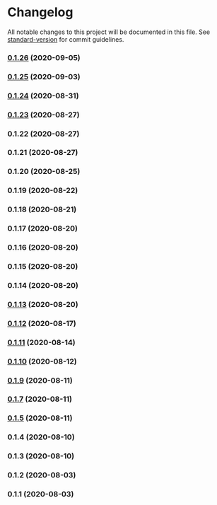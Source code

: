 # Changelog

All notable changes to this project will be documented in this file. See [standard-version](https://github.com/conventional-changelog/standard-version) for commit guidelines.

### [0.1.26](https://github.com/markusl/cdk-ecr-image-scan-handler/compare/v0.1.25...v0.1.26) (2020-09-05)

### [0.1.25](https://github.com/markusl/cdk-ecr-image-scan-handler/compare/v0.1.24...v0.1.25) (2020-09-03)

### [0.1.24](https://github.com/markusl/cdk-ecr-image-scan-handler/compare/v0.1.23...v0.1.24) (2020-08-31)

### [0.1.23](https://github.com/markusl/cdk-ecr-image-scan-handler/compare/v0.1.21...v0.1.23) (2020-08-27)

### 0.1.22 (2020-08-27)

### 0.1.21 (2020-08-27)

### 0.1.20 (2020-08-25)

### 0.1.19 (2020-08-22)

### 0.1.18 (2020-08-21)

### 0.1.17 (2020-08-20)

### 0.1.16 (2020-08-20)

### 0.1.15 (2020-08-20)

### 0.1.14 (2020-08-20)

### [0.1.13](https://github.com/markusl/cdk-ecr-image-scan-handler/compare/v0.1.12...v0.1.13) (2020-08-20)

### [0.1.12](https://github.com/markusl/cdk-ecr-image-scan-handler/compare/v0.1.11...v0.1.12) (2020-08-17)

### [0.1.11](https://github.com/markusl/cdk-ecr-image-scan-handler/compare/v0.1.5...v0.1.11) (2020-08-14)

### [0.1.10](https://github.com/markusl/cdk-ecr-image-scan-handler/compare/v0.1.9...v0.1.10) (2020-08-12)

### [0.1.9](https://github.com/markusl/cdk-ecr-image-scan-handler/compare/v0.1.7...v0.1.9) (2020-08-11)

### [0.1.7](https://github.com/markusl/cdk-ecr-image-scan-handler/compare/v0.1.5...v0.1.7) (2020-08-11)

### [0.1.5](https://github.com/markusl/cdk-ecr-image-scan-handler/compare/v0.1.4...v0.1.5) (2020-08-11)

### 0.1.4 (2020-08-10)

### 0.1.3 (2020-08-10)

### 0.1.2 (2020-08-03)

### 0.1.1 (2020-08-03)
